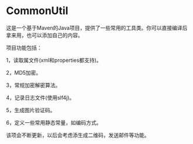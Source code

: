 # CommonUtil

这是一个基于Maven的Java项目，提供了一些常用的工具类。你可以直接编译后拿来用，也可以添加自己的内容。

项目功能包括：

1，读取属文件(xml和properties都支持)。

2，MD5加密。

3，常规加密解密算法。

4，记录日志文件(使用slf4j)。

5，生成图片验证码。

6，定义一些常用静态常量，如编码方式。


该项会不断更新，以后会考虑添生成二维码，发送邮件等功能。

